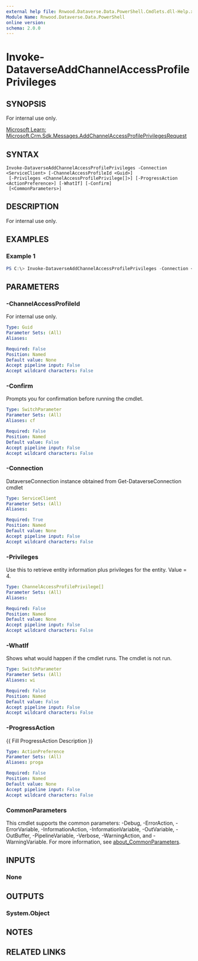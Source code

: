 ```yaml
---
external help file: Rnwood.Dataverse.Data.PowerShell.Cmdlets.dll-Help.xml
Module Name: Rnwood.Dataverse.Data.PowerShell
online version:
schema: 2.0.0
---
```


# Invoke-DataverseAddChannelAccessProfilePrivileges

## SYNOPSIS
For internal use only.

[Microsoft Learn: Microsoft.Crm.Sdk.Messages.AddChannelAccessProfilePrivilegesRequest](https://learn.microsoft.com/dotnet/api/Microsoft.Crm.Sdk.Messages.AddChannelAccessProfilePrivilegesRequest)

## SYNTAX

```
Invoke-DataverseAddChannelAccessProfilePrivileges -Connection <ServiceClient> [-ChannelAccessProfileId <Guid>]
 [-Privileges <ChannelAccessProfilePrivilege[]>] [-ProgressAction <ActionPreference>] [-WhatIf] [-Confirm]
 [<CommonParameters>]
```

## DESCRIPTION
For internal use only.

## EXAMPLES

### Example 1
```powershell
PS C:\> Invoke-DataverseAddChannelAccessProfilePrivileges -Connection <ServiceClient> -ChannelAccessProfileId <Guid> -Privileges <ChannelAccessProfilePrivilege[]>
```

## PARAMETERS

### -ChannelAccessProfileId
For internal use only.

```yaml
Type: Guid
Parameter Sets: (All)
Aliases:

Required: False
Position: Named
Default value: None
Accept pipeline input: False
Accept wildcard characters: False
```

### -Confirm
Prompts you for confirmation before running the cmdlet.

```yaml
Type: SwitchParameter
Parameter Sets: (All)
Aliases: cf

Required: False
Position: Named
Default value: False
Accept pipeline input: False
Accept wildcard characters: False
```

### -Connection
DataverseConnection instance obtained from Get-DataverseConnection cmdlet

```yaml
Type: ServiceClient
Parameter Sets: (All)
Aliases:

Required: True
Position: Named
Default value: None
Accept pipeline input: False
Accept wildcard characters: False
```

### -Privileges
Use this to retrieve entity information plus privileges for the entity. Value = 4.

```yaml
Type: ChannelAccessProfilePrivilege[]
Parameter Sets: (All)
Aliases:

Required: False
Position: Named
Default value: None
Accept pipeline input: False
Accept wildcard characters: False
```

### -WhatIf
Shows what would happen if the cmdlet runs. The cmdlet is not run.

```yaml
Type: SwitchParameter
Parameter Sets: (All)
Aliases: wi

Required: False
Position: Named
Default value: False
Accept pipeline input: False
Accept wildcard characters: False
```

### -ProgressAction
{{ Fill ProgressAction Description }}

```yaml
Type: ActionPreference
Parameter Sets: (All)
Aliases: proga

Required: False
Position: Named
Default value: None
Accept pipeline input: False
Accept wildcard characters: False
```

### CommonParameters
This cmdlet supports the common parameters: -Debug, -ErrorAction, -ErrorVariable, -InformationAction, -InformationVariable, -OutVariable, -OutBuffer, -PipelineVariable, -Verbose, -WarningAction, and -WarningVariable. For more information, see [about_CommonParameters](http://go.microsoft.com/fwlink/?LinkID=113216).

## INPUTS

### None
## OUTPUTS

### System.Object
## NOTES

## RELATED LINKS
